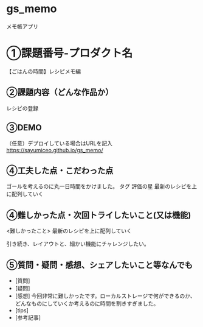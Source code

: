 # gs_memo
メモ帳アプリ

# ①課題番号-プロダクト名
【ごはんの時間】レシピメモ編

## ②課題内容（どんな作品か）
レシピの登録

## ③DEMO
（任意）デプロイしている場合はURLを記入
https://sayumiceo.github.io/gs_memo/

## ④工夫した点・こだわった点
ゴールを考えるのに丸一日時間をかけました。
タグ
評価の星
最新のレシピを上に配列していく

## ④難しかった点・次回トライしたいこと(又は機能)
<難しかったこと>
最新のレシピを上に配列していく

引き続き、レイアウトと、細かい機能にチャレンジしたい。


## ⑤質問・疑問・感想、シェアしたいこと等なんでも
- [質問]
- [疑問]
- [感想] 今回非常に難しかったです。ローカルストレージで何ができるのか、どんなものにしていくか考えるのに時間を割きすぎました。
- [tips]
- [参考記事]
